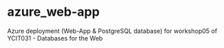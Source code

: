 # azure_web-app
Azure deployment (Web-App & PostgreSQL database) for workshop05 of YCIT031 - Databases for the Web
